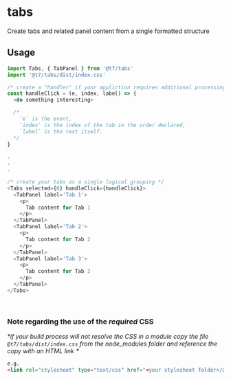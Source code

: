 # tabs

Create tabs and related panel content from a single formatted structure

## Usage
```js
import Tabs, { TabPanel } from '@t7/tabs'
import '@t7/tabs/dist/index.css'
```
```js
/* create a "handler" if your appliction requires additional processing when tabs are selected */
const handleClick = (e, index, label) => {
  <do something interesting>

  /*
    `e` is the event,
    'index' is the index of the tab in the order declared,
    `label` is the text itself.
  */
}

.
.
.

/* create your tabs as a single logical grouping */
<Tabs selected={0} handleClick={handleClick}>
  <TabPanel label='Tab 1'>
    <p>
      Tab content for Tab 1
    </p>
  </TabPanel>
  <TabPanel label='Tab 2'>
    <p>
      Tab content for Tab 2
    </p>
  </TabPanel>
  <TabPanel label='Tab 3'>
    <p>
      Tab content for Tab 3
    </p>
  </TabPanel>
</Tabs>
```
&nbsp;
&nbsp;

### Note regarding the use of the _required_ CSS
_*if your build process will not resolve the CSS in a module copy the file `@t7/tabs/dist/index.css` from the node_modules folder and reference the copy with an HTML link *_  
  
```html
e.g.
<link rel="stylesheet" type="text/css" href="<your stylesheet folder>/@t7/tabs/dist/index.css">
```
